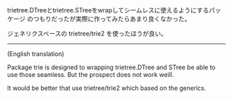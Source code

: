 trietree.DTreeとtrietree.STreeをwrapしてシームレスに使えるようにするパッケージ
のつもりだったが実際に作ってみたらあまり良くなかった。

ジェネリクスベースの trietree/trie2 を使ったほうが良い。

---

(English translation)

Package trie is designed to wrapping trietree.DTree and STree be able to use
those seamless.  But the prospect does not work weill.

It would be better that use trietree/trie2 which based on the generics.
